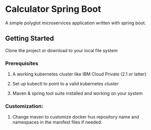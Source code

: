 # Calculator Spring Boot
A simple polyglot microservices application written with spring boot.

## Getting Started
Clone the project or download to your local file system

### Prerequisites
1. A working kubernetes cluster like IBM Cloud Private (2.1 or latter)

2. Set up kubectl to point to a valid kubernetes cluster

3. Maven & spring tool suite installed and working on your system

### Customization:
1. Change maven to customize docker hus repository name and namespaces in the manifest files if needed.